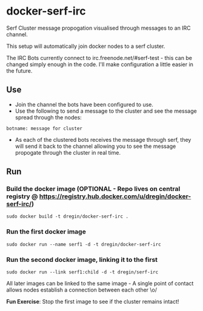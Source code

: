 docker-serf-irc
===================

Serf Cluster message propogation visualised through messages to an IRC channel.

This setup will automatically join docker nodes to a serf cluster.

The IRC Bots currently connect to irc.freenode.net/#serf-test - this can be changed simply enough in the code. I'll make configuration a little easier in the future.

## Use
- Join the channel the bots have been configured to use.
- Use the following to send a message to the cluster and see the message spread through the nodes:

`botname: message for cluster`

- As each of the clustered bots receives the message through serf, they will send it back to the channel allowing you to see the message propogate through the cluster in real time.

## Run 
### Build the docker image (OPTIONAL - Repo lives on central registry @ https://registry.hub.docker.com/u/dregin/docker-serf-irc/)
`sudo docker build -t dregin/docker-serf-irc .`


### Run the first docker image
`sudo docker run --name serf1 -d -t dregin/docker-serf-irc`

### Run the second docker image, linking it to the first
`sudo docker run --link serf1:child -d -t dregin/serf-irc`

All later images can be linked to the same image - A single point of contact allows nodes establish a connection between each other \o/

**Fun Exercise**: Stop the first image to see if the cluster remains intact!

